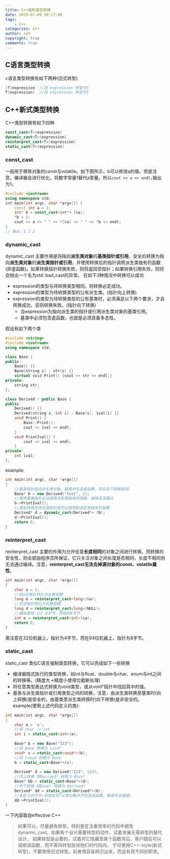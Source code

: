 ```yaml
---
title: C++强制类型转换
date: 2019-07-09 20:17:00
tags:
    - C++
categories: C++
author: zyh
copyright: true
comments: true
---
```

## C语言类型转换
c语言类型转换有如下两种(旧式转型)
```C++
(T)expression  //将 expression 转型为T
T(expression)  //将 expression 转型为T
```
## C++新式类型转换
C++类型转换有如下四种
```C++
const_cast<T>(expression)
dynamic_cast<T>(expression)
reinterpret_cast<T>(expression)
static_cast<T>(expression)
```
### const_cast
一般用于移除对象的const与volatile。如下图所示，b可以修改a的值。但是注意，编译器会进行优化，将数字常量1替代a常量。所以`cout << a << endl;`输出为1。
```C++
#include <iostream>
using namespace std;
int main(int argc, char *argv[]) {
	const int a = 1;
	int* b = const_cast<int*> (&a);
	*b = 2;
	cout << a << " " << *(&a) << " " << *b << endl;
}
// 输出：1 2 2
```
### dynamic_cast
dynamic_cast 主要作用是将指向**派生类对象**的**基类指针或引用**，安全的转换为指向**派生类对象**的**派生类指针或引用**，并使用转换后的指针调用派生类独有的函数(非虚函数)。如果转换指针转换失败，则将返回空指针；如果转换引用失败，则将会抛出一个名为std::bad_cast的异常。
在如下3种情况中转换可以成功
- expression的类型与待转换类型相同。则转换必定成功。
- expression的类型为待转换类型的公有派生类。(指针向上转换)
- expression的类型为待转换类型的公有基类时，必须满足以下两个要求，才会转换成功，否则转换失败。(指针向下转换)
   - 当expression为指向派生类的指针或引用派生类对象的基类引用。
   - 基类中必须包含虚函数，也就是必须具备多态性。

假设有如下两个类
```C++
#include <string>
#include <iostream>
using namespace std;

class Base {
public:
	Base() {}
	Base(string s) : str(s) {}
	virtual void Print() {cout << str << endl;}
private:
	string str;
};

class Derived : public Base {
public:
	Derived() {}
	Derived(string s, int i) : Base(s), ival(i) {}
	void Print() {
		Base::Print();
		cout << ival << endl;
	}
	void PrintIval() {
		cout << ival << endl;
	}
private:
	int ival;
};
```
example:
```C++
int main(int argc, char *argv[])
{
	//基类指针指向派生类对象，基类中包含虚函数，符合向下转换规则。
	Base* b = new Derived("test", 1);
	//使用基类指针无法调用派生类独有的函数，编译无法通过
	b->PrintIval();
	//类型转换至派生类指针就可以调用到派生类独有的函数
	Derived* d = dynamic_cast<Derived*> (b);
	d->PrintIval();
	return 0;
}
```
### reinterpret_cast
reinterpret_cast 主要的作用为允许任意**长度相同**的对象之间进行转换，而转换的安全性，则全部由程序员所保证，它只关注对象之间长度是否相同，长度不相同则无法通过编译。注意，**reinterpret_cast无法去掉源对象的const、volatile属性**。
```C++
int main(int argc, char *argv[])
{
	char a = 1;
	//将a的指针转化为长整型数
	long b = reinterpret_cast<long>(&a);
	//将空指针转化为长整型数
	long d = reinterpret_cast<long>(NULL);
	//编译报错 int 4字节，而指针8字节
	int e = reinterpret_cast<int>(&a);
	return 0;
}
```
需注意在32位机器上，指针为4字节，而在64位机器上，指针为8字节。

### static_cast
static_cast 类似C语言强制类型转换，它可以完成如下一些转换
- 编译器隐式执行的类型转换，如int与float、double与char、enum与int之间的转换等。(精度大->精度小使用位截断处理)
- 将任意类型表达式转换为void类型，或从void*指针中找回其中的值。
- 基类与派生类指针或引用类型之间的转换，注意，由派生类转换至基类时(向上转换)是安全的，由基类至派生类转换时(向下转换)是非安全的。
example(使用上述代码定义的类):
```C++
int main(int argc, char *argv[])
{
	char a = 'a';
	//将 char -> int
	int i = static_cast<int>(a);
	
	Base* b = new Base("123");
	//将 Base 转换为 void*
	void* v = static_cast<void*>(b);
	//将 *void 转换为 Base
	b = static_cast<Base*>(v);
	
	Derived* d = new Derived("123", 123);
	//向上转换 将Derived* 转换为 Base*
	Base* bb = static_cast<Base*>(d);
	//向下转换 将Base* 转换为 Derived*
	Derived* dd = static_cast<Derived*>(b);
	//未定义的行为!非常危险!父类对象并不包含该函数，编译不会报错!
	dd->PrintIval();
}
```
一下内容取自effective C++
>如果可以，尽量避免转型，特别是在注重效率的代码中避免 dynamic_cast。如果有个设计需要转型的动作，试着发展无需转型的替代设计。
>如果转型是必要的，试着将它隐藏至某个函数背后，客户随后可以调用该函数，而不需将转型放进他们的代码内。
>宁可使用C++-style(新式转型)，不要使用旧式转型。前者很容易辨识出来，而且有其不同的职责。